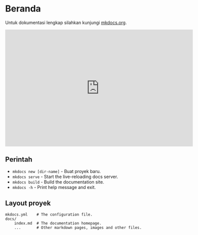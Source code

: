# Beranda

Untuk dokumentasi lengkap silahkan kunjungi [mkdocs.org](https://www.mkdocs.org).
<iframe title="VAKSINASI PMI" width="600" height="373.5" src="https://app.powerbi.com/view?r=eyJrIjoiMGM4ODQ5YWUtODQzNS00ZmJiLWIzNjUtZjllMDViMTM2OGZmIiwidCI6IjFlNGUwNWViLTA1MDYtNDlmYy1iNjkzLTFhZGYwZTk1ZDE2MiIsImMiOjEwfQ%3D%3D&embedImagePlaceholder=true" frameborder="0" allowFullScreen="true"></iframe>

## Perintah

* `mkdocs new [dir-name]` - Buat proyek baru.
* `mkdocs serve` - Start the live-reloading docs server.
* `mkdocs build` - Build the documentation site.
* `mkdocs -h` - Print help message and exit.

## Layout proyek

    mkdocs.yml    # The configuration file.
    docs/
        index.md  # The documentation homepage.
        ...       # Other markdown pages, images and other files.

